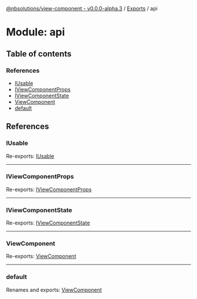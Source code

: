 [@nbsolutions/view-component - v0.0.0-alpha.3](../README.md) / [Exports](../modules.md) / api

# Module: api

## Table of contents

### References

- [IUsable](api.md#iusable)
- [IViewComponentProps](api.md#iviewcomponentprops)
- [IViewComponentState](api.md#iviewcomponentstate)
- [ViewComponent](api.md#viewcomponent)
- [default](api.md#default)

## References

### IUsable

Re-exports: [IUsable](../interfaces/IUsable.IUsable-1.md)

___

### IViewComponentProps

Re-exports: [IViewComponentProps](ViewComponent.md#iviewcomponentprops)

___

### IViewComponentState

Re-exports: [IViewComponentState](ViewComponent.md#iviewcomponentstate)

___

### ViewComponent

Re-exports: [ViewComponent](../classes/ViewComponent.ViewComponent-1.md)

___

### default

Renames and exports: [ViewComponent](../classes/ViewComponent.ViewComponent-1.md)
